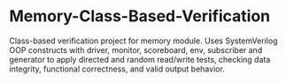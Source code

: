 # Memory-Class-Based-Verification
Class-based verification project for memory module. Uses SystemVerilog OOP constructs with driver, monitor, scoreboard, env, subscriber and generator to apply directed and random read/write tests, checking data integrity, functional correctness, and valid output behavior.
